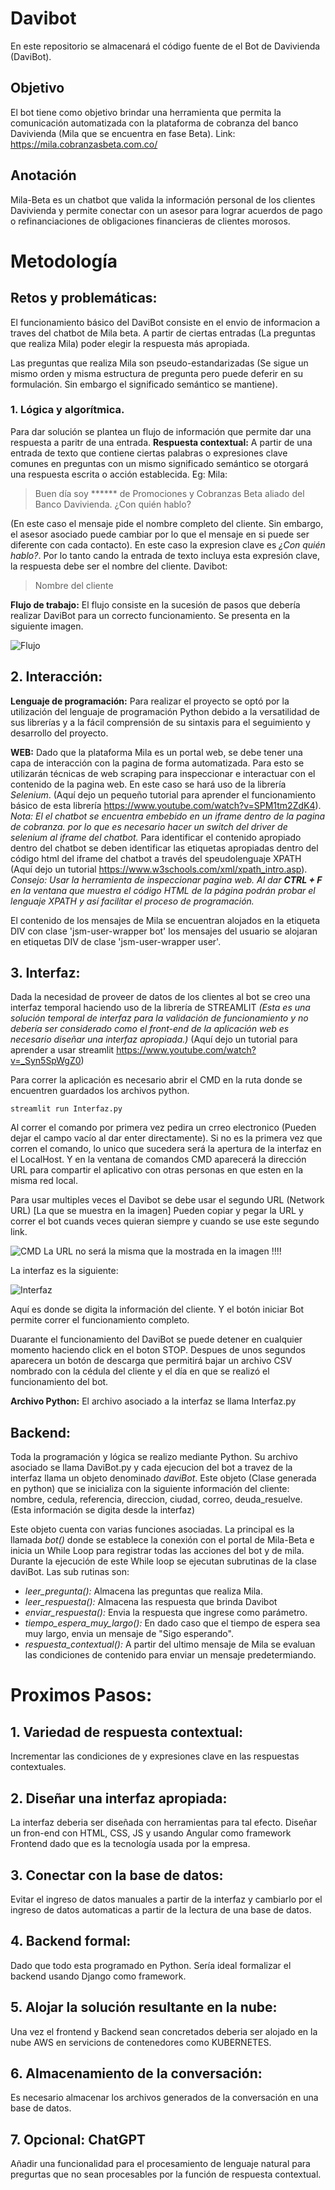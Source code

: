 # Davibot

En este repositorio se almacenará el código fuente de el Bot de Davivienda (DaviBot). 

## Objetivo
El bot tiene como objetivo brindar una herramienta que permita la comunicación automatizada con la plataforma de cobranza del banco Davivienda (Mila que se encuentra en fase Beta). Link: https://mila.cobranzasbeta.com.co/

## Anotación
Mila-Beta es un chatbot que valida la información personal de los clientes Davivienda y permite conectar con un asesor para lograr acuerdos de pago o refinanciaciones de obligaciones financieras de clientes morosos.

# Metodología 

## Retos y problemáticas:
El funcionamiento básico del DaviBot consiste en el envio de informacion a traves del chatbot de Mila beta. A partir de ciertas entradas (La preguntas que realiza Mila) poder elegir la respuesta más apropiada.

Las preguntas que realiza Mila son pseudo-estandarizadas (Se sigue un mismo orden y misma estructura de pregunta pero puede deferir en su formulación. Sin embargo el significado semántico se mantiene).
### 1.  Lógica y algorítmica.
Para dar solución se plantea un flujo de información que permite dar una respuesta a paritr de una entrada.
**Respuesta contextual:**   A partir de una entrada de texto que contiene ciertas palabras o expresiones clave comunes en preguntas con un mismo significado semántico se otorgará una respuesta escrita o acción establecida.
Eg: 
Mila:
>Buen día soy ****** de Promociones y Cobranzas Beta aliado del Banco Davivienda. ¿Con quién hablo? 

 (En este caso el mensaje pide el nombre completo del cliente. Sin embargo, el asesor asociado puede cambiar por lo que el mensaje en si puede ser diferente con cada contacto). En este caso la expresion clave es *¿Con quién hablo?*. Por lo tanto cando la entrada de texto incluya esta expresión clave, la respuesta debe ser el nombre del cliente.
Davibot:

> Nombre del cliente

**Flujo de trabajo:** El flujo consiste en la sucesión de pasos que debería realizar DaviBot para un correcto funcionamiento. Se presenta en la siguiente imagen.


![Flujo](https://github.com/andresFlorezGobravo/DaviBot/blob/main/images/Funcionamiento_bot.png)



## 2. Interacción:

**Lenguaje de programación:** Para realizar el proyecto se optó por la utilización del lenguaje de programación Python debido a la versatilidad de sus librerías y a la fácil comprensión de su sintaxis para el seguimiento y desarrollo del proyecto.

**WEB:** Dado que la plataforma Mila es un portal web, se debe tener una capa de interacción con la pagina de forma automatizada. Para esto se utilizarán técnicas de web scraping para inspeccionar e interactuar con el contenido de la pagina web. En este caso se hará uso de la librería *Selenium*.
(Aquí dejo un pequeño tutorial para aprender el funcionamiento básico de esta librería https://www.youtube.com/watch?v=SPM1tm2ZdK4).
*Nota: El el chatbot se encuentra embebido en un iframe dentro de la pagina de cobranza. por lo que es necesario hacer un switch del driver de selenium al iframe del chatbot.*
Para identificar el contenido apropiado dentro del chatbot se deben identificar las etiquetas apropiadas dentro del código html del iframe del chatbot a través del speudolenguaje XPATH (Aquí dejo un tutorial https://www.w3schools.com/xml/xpath_intro.asp).
*Consejo: Usar la herramienta de inspeccionar pagina web. Al dar **CTRL + F** en la ventana que muestra el código HTML de la página podrán probar el lenguaje XPATH y así facilitar el proceso de programación.*

El contenido de los mensajes de Mila se encuentran alojados en la etiqueta DIV con clase 'jsm-user-wrapper bot' los mensajes del usuario se alojaran en etiquetas DIV de clase 'jsm-user-wrapper user'.

## 3. Interfaz:
Dada la necesidad de proveer de datos de los clientes al bot se creo una interfaz temporal haciendo uso de la librería de STREAMLIT *(Esta es una solución temporal de interfaz para la validación de funcionamiento y no debería ser considerado como el front-end de la aplicación web es necesario diseñar una interfaz apropiada.)* (Aquí dejo un tutorial para aprender a usar streamlit https://www.youtube.com/watch?v=_Syn5SpWgZ0)

Para correr la aplicación es necesario abrir el CMD en la ruta donde se encuentren guardados los archivos python.
```
streamlit run Interfaz.py
```

Al correr el comando por primera vez pedira un crreo electronico (Pueden dejar el campo vacío al dar enter directamente). Si no es la primera vez que corren el comando, lo unico que sucedera será la apertura de la interfaz en el LocalHost. Y en la ventana de comandos CMD aparecerá la dirección URL para compartir el aplicativo con otras personas en que esten en la misma red local.

Para usar multiples veces el Davibot se debe usar el segundo URL (Network URL) [La que se muestra en la imagen] Pueden copiar y pegar la URL y correr el bot cuands veces quieran siempre y cuando se use este segundo link.

![CMD](https://github.com/andresFlorezGobravo/DaviBot/blob/main/images/cmd.PNG)
La URL no será la misma que la mostrada en la imagen !!!!

La interfaz es la siguiente:

![Interfaz](https://github.com/andresFlorezGobravo/DaviBot/blob/main/images/interfaz.png)

Aquí es donde se digita la información del cliente. Y el botón iniciar Bot permite correr el funcionamiento completo.


Duarante el funcionamiento del DaviBot se puede detener en cualquier momento haciendo click en el boton STOP. Despues de unos segundos aparecera un botón de descarga que permitirá bajar un archivo CSV nombrado con la cédula del cliente y el día en que se realizó el funcionamiento del bot.


**Archivo Python:** El archivo asociado a la interfaz se llama Interfaz.py



## Backend:

Toda la programación y lógica se realizo mediante Python. Su archivo asociado se llama DaviBot.py y cada ejecucion del bot a travez de la interfaz llama un objeto denominado *daviBot*.
Este objeto (Clase generada en python) que se inicializa con la siguiente información del cliente: nombre, cedula, referencia, direccion, ciudad, correo, deuda_resuelve. (Esta información se digita desde la interfaz)

Este objeto cuenta con varias funciones asociadas. La principal es la llamada *bot()* donde se establece la conexión con el portal de Mila-Beta e inicia un While Loop para registrar todas las acciones del bot y de mila.
Durante la ejecución de este While loop se ejecutan subrutinas de la clase daviBot. Las sub rutinas son:
- *leer_pregunta():* Almacena las preguntas que realiza Mila.
- *leer_respuesta():* Almacena las respuesta que brinda Davibot
- *enviar_respuesta():* Envia la respuesta que ingrese como parámetro.
- *tiempo_espera_muy_largo():* En dado caso que el tiempo de espera sea muy largo, envia un mensaje de "Sigo esperando".
- *respuesta_contextual():* A partir del ultimo mensaje de Mila se evaluan las condiciones de contenido para enviar un mensaje predetermiando.


# Proximos Pasos:

## 1. Variedad de respuesta contextual:
Incrementar las condiciones de y expresiones clave en las respuestas contextuales.

## 2. Diseñar una interfaz apropiada:
La interfaz deberia ser diseñada con herramientas para tal efecto. Diseñar un fron-end con HTML, CSS, JS y usando Angular como framework Frontend dado que es la tecnología usada por la empresa.

## 3. Conectar con la base de datos:
Evitar el ingreso de datos manuales a partir de la interfaz y cambiarlo por el ingreso de datos automaticas a partir de la lectura de una base de datos. 

## 4. Backend formal:
Dado que todo esta programado en Python. Sería ideal formalizar el backend usando Django como framework.

## 5. Alojar la solución resultante en la nube:
Una vez el frontend y Backend sean concretados deberia ser alojado en la nube AWS en servicions de contenedores como KUBERNETES.

## 6. Almacenamiento de la conversación:
Es necesario almacenar los archivos generados de la conversación en una base de datos.

## 7. Opcional: ChatGPT
Añadir una funcionalidad para el procesamiento de lenguaje natural para pregurtas que no sean procesables por la función de respuesta contextual.